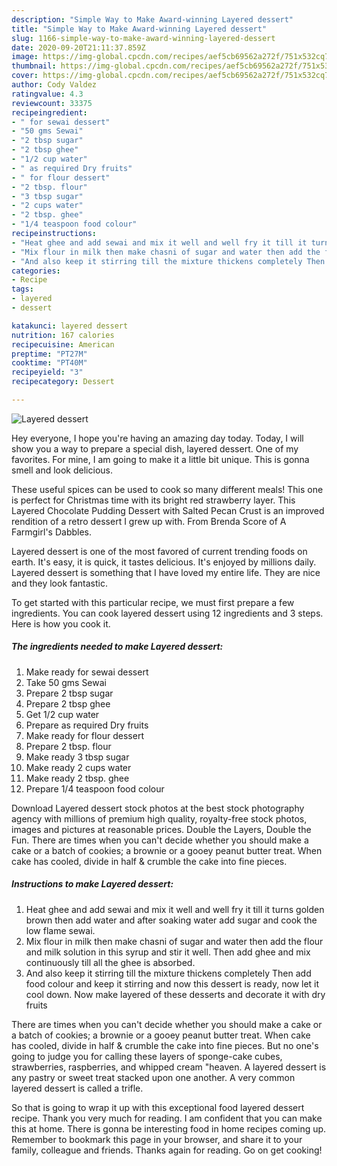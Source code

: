 ```yaml
---
description: "Simple Way to Make Award-winning Layered dessert"
title: "Simple Way to Make Award-winning Layered dessert"
slug: 1166-simple-way-to-make-award-winning-layered-dessert
date: 2020-09-20T21:11:37.859Z
image: https://img-global.cpcdn.com/recipes/aef5cb69562a272f/751x532cq70/layered-dessert-recipe-main-photo.jpg
thumbnail: https://img-global.cpcdn.com/recipes/aef5cb69562a272f/751x532cq70/layered-dessert-recipe-main-photo.jpg
cover: https://img-global.cpcdn.com/recipes/aef5cb69562a272f/751x532cq70/layered-dessert-recipe-main-photo.jpg
author: Cody Valdez
ratingvalue: 4.3
reviewcount: 33375
recipeingredient:
- " for sewai dessert"
- "50 gms Sewai"
- "2 tbsp sugar"
- "2 tbsp ghee"
- "1/2 cup water"
- " as required Dry fruits"
- " for flour dessert"
- "2 tbsp. flour"
- "3 tbsp sugar"
- "2 cups water"
- "2 tbsp. ghee"
- "1/4 teaspoon food colour"
recipeinstructions:
- "Heat ghee and add sewai and mix it well and well fry it till it turns golden brown then add water and after soaking water add sugar and cook the low flame sewai."
- "Mix flour in milk then make chasni of sugar and water then add the flour and milk solution in this syrup and stir it well. Then add ghee and mix continuously till all the ghee is absorbed."
- "And also keep it stirring till the mixture thickens completely Then add food colour and keep it stirring and now this dessert is ready, now let it cool down. Now make layered of these desserts and decorate it with dry fruits"
categories:
- Recipe
tags:
- layered
- dessert

katakunci: layered dessert 
nutrition: 167 calories
recipecuisine: American
preptime: "PT27M"
cooktime: "PT40M"
recipeyield: "3"
recipecategory: Dessert

---
```



![Layered dessert](https://img-global.cpcdn.com/recipes/aef5cb69562a272f/751x532cq70/layered-dessert-recipe-main-photo.jpg)

Hey everyone, I hope you're having an amazing day today. Today, I will show you a way to prepare a special dish, layered dessert. One of my favorites. For mine, I am going to make it a little bit unique. This is gonna smell and look delicious.

These useful spices can be used to cook so many different meals! This one is perfect for Christmas time with its bright red strawberry layer. This Layered Chocolate Pudding Dessert with Salted Pecan Crust is an improved rendition of a retro dessert I grew up with. From Brenda Score of A Farmgirl&#39;s Dabbles.

Layered dessert is one of the most favored of current trending foods on earth. It's easy, it is quick, it tastes delicious. It's enjoyed by millions daily. Layered dessert is something that I have loved my entire life. They are nice and they look fantastic.


To get started with this particular recipe, we must first prepare a few ingredients. You can cook layered dessert using 12 ingredients and 3 steps. Here is how you cook it.

<!--inarticleads1-->

##### The ingredients needed to make Layered dessert:

1. Make ready  for sewai dessert
1. Take 50 gms Sewai
1. Prepare 2 tbsp sugar
1. Prepare 2 tbsp ghee
1. Get 1/2 cup water
1. Prepare  as required Dry fruits
1. Make ready  for flour dessert
1. Prepare 2 tbsp. flour
1. Make ready 3 tbsp sugar
1. Make ready 2 cups water
1. Make ready 2 tbsp. ghee
1. Prepare 1/4 teaspoon food colour


Download Layered dessert stock photos at the best stock photography agency with millions of premium high quality, royalty-free stock photos, images and pictures at reasonable prices. Double the Layers, Double the Fun. There are times when you can&#39;t decide whether you should make a cake or a batch of cookies; a brownie or a gooey peanut butter treat. When cake has cooled, divide in half &amp; crumble the cake into fine pieces. 

<!--inarticleads2-->

##### Instructions to make Layered dessert:

1. Heat ghee and add sewai and mix it well and well fry it till it turns golden brown then add water and after soaking water add sugar and cook the low flame sewai.
1. Mix flour in milk then make chasni of sugar and water then add the flour and milk solution in this syrup and stir it well. Then add ghee and mix continuously till all the ghee is absorbed.
1. And also keep it stirring till the mixture thickens completely Then add food colour and keep it stirring and now this dessert is ready, now let it cool down. Now make layered of these desserts and decorate it with dry fruits


There are times when you can&#39;t decide whether you should make a cake or a batch of cookies; a brownie or a gooey peanut butter treat. When cake has cooled, divide in half &amp; crumble the cake into fine pieces. But no one&#39;s going to judge you for calling these layers of sponge-cake cubes, strawberries, raspberries, and whipped cream &#34;heaven. A layered dessert is any pastry or sweet treat stacked upon one another. A very common layered dessert is called a trifle. 

So that is going to wrap it up with this exceptional food layered dessert recipe. Thank you very much for reading. I am confident that you can make this at home. There is gonna be interesting food in home recipes coming up. Remember to bookmark this page in your browser, and share it to your family, colleague and friends. Thanks again for reading. Go on get cooking!
